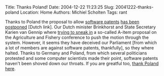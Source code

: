 Title: Thanks Poland!
Date: 2004-12-22 11:23:25
Slug: 20041222-thanks-poland
Location: Home
Authors: Michiel Scholten
Tags: rant

<p>Thanks to Poland the proposal to allow <a href="http://swpat.ffii.org/">software patents</a> <a href="http://www.tweakers.net/nieuws/35495">has been postponed</a> [Dutch link]. Our Dutch minister Brinkhorst and State Secretary Karien van Gennip where <a href="http://swpat.ffii.org/log/04/cons1217a/index.en.html">trying to sneak in</a> a so-called A-item proposal on the Agriculture and Fishery conference to push the motion through the system. However, it seems they have deceived our Parliament [from which a lot of members are against software patents, thankfully], so they where halted. Thanks to Germany and Poland, from which several politicians protested and some computer scientists made their point, software patents haven't been shoved down our throats. If you are greatful too, <a href="http://thankpoland.info/">thank Poland here</a>.</p>
